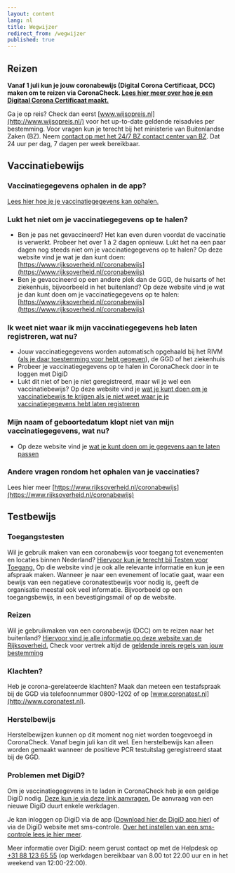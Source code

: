 ```yaml
---
layout: content
lang: nl
title: Wegwijzer
redirect_from: /wegwijzer
published: true
---
```

## Reizen

<div style="font-weight: bold;">

Vanaf 1 juli kun je jouw coronabewijs (Digital Corona Certificaat, DCC) maken om te reizen via CoronaCheck. [Lees hier meer over hoe je een Digitaal Corona Certificaat maakt.](https://coronacheck.nl/nl/faq/1-1-hoe-werkt-de-coronacheck-app/)

</div>

Ga je op reis? Check dan eerst [www.wijsopreis.nl](http://www.wijsopreis.nl/) voor het up-to-date geldende reisadvies per bestemming. Voor vragen kun je terecht bij het ministerie van Buitenlandse Zaken (BZ). Neem [contact op met het 24/7 BZ contact center van BZ](https://www.nederlandwereldwijd.nl/contact/contact-met-het-24-7-bz-contactcenter). Dat 24 uur per dag, 7 dagen per week bereikbaar.

## Vaccinatiebewijs
### Vaccinatiegegevens ophalen in de app? 

[Lees hier hoe je je vaccinatiegegevens kan ophalen.](https://coronacheck.nl/nl/faq/1-1-hoe-werkt-de-coronacheck-app/)

### Lukt het niet om je vaccinatiegegevens op te halen?

- Ben je pas net gevaccineerd? Het kan even duren voordat de vaccinatie is verwerkt. Probeer het over 1 à 2 dagen opnieuw. Lukt het na een paar dagen nog steeds niet om je vaccinatiegegevens op te halen? Op deze website vind je wat je dan kunt doen: [https://www.rijksoverheid.nl/coronabewijs](https://www.rijksoverheid.nl/coronabewijs) 
- Ben je gevaccineerd op een andere plek dan de GGD, de huisarts of het ziekenhuis, bijvoorbeeld in het buitenland? Op deze website vind je wat je dan kunt doen om je vaccinatiegegevens op te halen: [https://www.rijksoverheid.nl/coronabewijs](https://www.rijksoverheid.nl/coronabewijs)

### Ik weet niet waar ik mijn vaccinatiegegevens heb laten registreren, wat nu?

- Jouw vaccinatiegegevens worden automatisch opgehaald bij het RIVM ([als je daar toestemming voor hebt gegeven](https://www.rijksoverheid.nl/onderwerpen/coronavirus-covid-19/vraag-en-antwoord/toestemming-registratie-coronavaccinatie)), de GGD of het ziekenhuis
- Probeer je vaccinatiegegevens op te halen in CoronaCheck door in te loggen met DigiD
- Lukt dit niet of ben je niet geregistreerd, maar wil je wel een vaccinatiebewijs? Op deze website vind je [wat je kunt doen om je vaccinatiebewijs te krijgen als je niet weet waar je je vaccinatiegegevens hebt laten registreren](https://www.rijksoverheid.nl/coronabewijs)

### Mijn naam of geboortedatum klopt niet van mijn vaccinatiegegevens, wat nu?

- Op deze website vind je [wat je kunt doen om je gegevens aan te laten passen](https://www.rijksoverheid.nl/coronabewijs)

### Andere vragen rondom het ophalen van je vaccinaties? 

Lees hier meer [https://www.rijksoverheid.nl/coronabewijs](https://www.rijksoverheid.nl/coronabewijs) 

## Testbewijs
### Toegangstesten

Wil je gebruik maken van een coronabewijs voor toegang tot evenementen en locaties binnen Nederland? [Hiervoor kun je terecht bij Testen voor Toegang.](https://www.testenvoortoegang.org/) Op die website vind je ook alle relevante informatie en kun je een afspraak maken. Wanneer je naar een evenement of locatie gaat, waar een bewijs van een negatieve coronatestbewijs voor nodig is, geeft de organisatie meestal ook veel informatie. Bijvoorbeeld op een toegangsbewijs, in een bevestigingsmail of op de website.

### Reizen

Wil je gebruikmaken van een coronabewijs (DCC) om te reizen naar het buitenland? [Hiervoor vind je alle informatie op deze website van de Rijksoverheid.](https://www.rijksoverheid.nl/onderwerpen/coronavirus-covid-19/reizen-en-vakantie/reizen-buitenland/gratis-test-bij-reizen-naar-het-buitenland) Check voor vertrek altijd de [geldende inreis regels van jouw bestemming](http://www.wijsopreis.nl/)

### Klachten?

Heb je corona-gerelateerde klachten? Maak dan meteen een testafspraak bij de GGD via telefoonnummer 0800-1202 of op [www.coronatest.nl](http://www.coronatest.nl).

### Herstelbewijs

Herstelbewijzen kunnen op dit moment nog niet worden toegevoegd in CoronaCheck. Vanaf begin juli kan dit wel. Een herstelbewijs kan alleen worden gemaakt wanneer de positieve PCR testuitslag geregistreerd staat bij de GGD. 

### Problemen met DigiD?

Om je vaccinatiegegevens in te laden in CoronaCheck heb je een geldige DigiD nodig. [Deze kun je via deze link aanvragen.](https://digid.nl/aanvragen) De aanvraag van een nieuwe DigiD duurt enkele werkdagen.

Je kan inloggen op DigiD via de app ([Download hier de DigiD app hier](https://www.digid.nl/inlogmethodes/digid-app)) of via de DigiD website met sms-controle. [Over het instellen van een sms-controle lees je hier meer](https://www.digid.nl/inlogmethodes/sms-controle).

Meer informatie over DigiD: neem gerust contact op met de Helpdesk op <a href="tel:0031881236555">+31 88 123 65 55</a> (op werkdagen bereikbaar van 8.00 tot 22.00 uur en in het weekend van 12:00-22:00).
